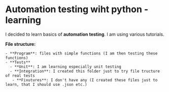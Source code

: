 # Automation testing wiht python - learning
I decided to learn basics of **automation testing**. I am using various tutorials.

**File structure:**
```
- **Program**: files with simple functions (I am then testing these functions)
- **Tests**
  - **Unit**: I am learning especially unit testing
  - **Integration**: I created this folder just to try file tructure of real tests
   - **Fixutures**: I don't have any (I created these files just to learn, that I should use .json etc.)
```
